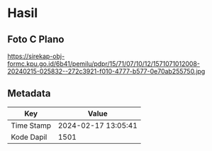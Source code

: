 # Hasil

## Foto C Plano

https://sirekap-obj-formc.kpu.go.id/6b41/pemilu/pdpr/15/71/07/10/12/1571071012008-20240215-025832--272c3921-f010-4777-b577-0e70ab255750.jpg


## Metadata

| Key        | Value               |
| ---------- | ------------------- |
| Time Stamp | 2024-02-17 13:05:41 |
| Kode Dapil | 1501                |



